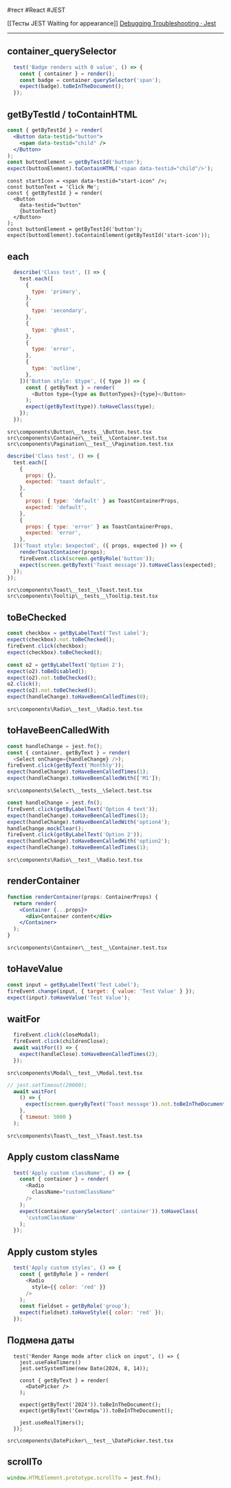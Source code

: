 #тест #React #JEST

[[Тесты JEST Waiting for appearance]]
[Debugging Troubleshooting · Jest](https://jestjs.io/docs/troubleshooting)

---
## container_querySelector

```ts
  test('Badge renders with 0 value', () => {
    const { container } = render();
    const badge = container.querySelector('span');
    expect(badge).toBeInTheDocument();
  });
```

## getByTestId / toContainHTML

```jsx
const { getByTestId } = render(
  <Button data-testid="button">
	<span data-testid="child" />
  </Button>
);
const buttonElement = getByTestId('button');
expect(buttonElement).toContainHTML('<span data-testid="child"/>');
```

```tsx
const startIcon = <span data-testid="start-icon" />;
const buttonText = 'Click Me';
const { getByTestId } = render(
  <Button
	data-testid="button"
	{buttonText}
  </Button>
);
const buttonElement = getByTestId('button');
expect(buttonElement).toContainElement(getByTestId('start-icon'));
```

## each

```js
  describe('Class test', () => {
    test.each([
      {
        type: 'primary',
      },
      {
        type: 'secondary',
      },
      {
        type: 'ghost',
      },
      {
        type: 'error',
      },
      {
        type: 'outline',
      },
    ])('Button style: $type', ({ type }) => {
      const { getByText } = render(
        <Button type={type as ButtonTypes}>{type}</Button>
      );
      expect(getByText(type)).toHaveClass(type);
    });
  });
```
`src\components\Button\__tests__\Button.test.tsx`
`src\components\Container\__test__\Container.test.tsx`
`src\components\Pagination\__test__\Pagination.test.tsx`

```js
describe('Class test', () => {
  test.each([
    {
      props: {},
      expected: 'toast default',
    },
    {
      props: { type: 'default' } as ToastContainerProps,
      expected: 'default',
    },
    {
      props: { type: 'error' } as ToastContainerProps,
      expected: 'error',
    },
  ])('Toast style: $expected', ({ props, expected }) => {
    renderToastContainer(props);
    fireEvent.click(screen.getByRole('button'));
    expect(screen.getByText('Toast message')).toHaveClass(expected);
  });
});
```
`src\components\Toast\__test__\Toast.test.tsx`
`src\components\Tooltip\__tests__\Tooltip.test.tsx`

## toBeChecked

```js
const checkbox = getByLabelText('Test Label');
expect(checkbox).not.toBeChecked();
fireEvent.click(checkbox);
expect(checkbox).toBeChecked();
```

```js
const o2 = getByLabelText('Option 2');
expect(o2).toBeDisabled();
expect(o2).not.toBeChecked();
o2.click();
expect(o2).not.toBeChecked();
expect(handleChange).toHaveBeenCalledTimes(0);
```
`src\components\Radio\__test__\Radio.test.tsx`
## toHaveBeenCalledWith

```js
const handleChange = jest.fn();
const { container, getByText } = render(
  <Select onChange={handleChange} />);
fireEvent.click(getByText('Monthly'));
expect(handleChange).toHaveBeenCalledTimes(1);
expect(handleChange).toHaveBeenCalledWith(['M1']);
```
`src\components\Select\__tests__\Select.test.tsx`

```js
const handleChange = jest.fn();
fireEvent.click(getByLabelText('Option 4 text'));
expect(handleChange).toHaveBeenCalledTimes(1);
expect(handleChange).toHaveBeenCalledWith('option4');
handleChange.mockClear();
fireEvent.click(getByLabelText('Option 2'));
expect(handleChange).toHaveBeenCalledWith('option2');
expect(handleChange).toHaveBeenCalledTimes(1);
```
`src\components\Radio\__test__\Radio.test.tsx`

## renderContainer

```jsx
function renderContainer(props: ContainerProps) {
  return render(
    <Container {...props}>
      <div>Container content</div>
    </Container>
  );
}
```
`src\components\Container\__test__\Container.test.tsx`

## toHaveValue

```js
const input = getByLabelText('Test Label');
fireEvent.change(input, { target: { value: 'Test Value' } });
expect(input).toHaveValue('Test Value');
```

## waitFor

```js
  fireEvent.click(closeModal);
  fireEvent.click(childrenClose);
  await waitFor(() => {
    expect(handleClose).toHaveBeenCalledTimes(2);
  });
```
`src\components\Modal\__test__\Modal.test.tsx`

```js
// jest.setTimeout(20000);
  await waitFor(
    () => {
      expect(screen.queryByText('Toast message')).not.toBeInTheDocument();
    },
    { timeout: 5000 }
  );
```
`src\components\Toast\__test__\Toast.test.tsx`

## Apply custom className

```js
  test('Apply custom className', () => {
    const { container } = render(
      <Radio
        className="customClassName"
      />
    );
    expect(container.querySelector('.container')).toHaveClass(
      'customClassName'
    );
  });
```

## Apply custom styles

```js
  test('Apply custom styles', () => {
    const { getByRole } = render(
      <Radio
        style={{ color: 'red' }}
      />
    );
    const fieldset = getByRole('group');
    expect(fieldset).toHaveStyle({ color: 'red' });
  });
```

## Подмена даты

```tsx
  test('Render Range mode after click on input', () => {
    jest.useFakeTimers()
    jest.setSystemTime(new Date(2024, 8, 14));

    const { getByText } = render(
      <DatePicker />
    );

    expect(getByText('2024')).toBeInTheDocument();
    expect(getByText('Сентябрь')).toBeInTheDocument();
        
    jest.useRealTimers();
  });
```
`src\components\DatePicker\__test__\DatePicker.test.tsx`

## scrollTo

```ts
window.HTMLElement.prototype.scrollTo = jest.fn();
```
